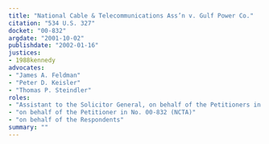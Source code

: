 ```yaml
---
title: "National Cable & Telecommunications Ass’n v. Gulf Power Co."
citation: "534 U.S. 327"
docket: "00-832"
argdate: "2001-10-02"
publishdate: "2002-01-16"
justices:
- 1988kennedy
advocates:
- "James A. Feldman"
- "Peter D. Keisler"
- "Thomas P. Steindler"
roles:
- "Assistant to the Solicitor General, on behalf of the Petitioners in No. 00-843"
- "on behalf of the Petitioner in No. 00-832 (NCTA)"
- "on behalf of the Respondents"
summary: ""
---
```


